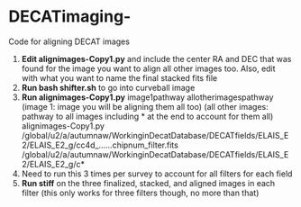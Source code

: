 # DECATimaging-
Code for aligning DECAT images 
1. **Edit alignimages-Copy1.py** and include the center RA and DEC that was found  for the image you want to align all other images too. Also, edit with what you want to name the final stacked fits file
2. **Run bash shifter.sh** to go into curveball image
3. **Run alignimages-Copy1.py** image1pathway allotherimagespathway 
(image 1: image you will be aligning them all too) (all other images: pathway to all images including * at the end to account for them all) 
alignimages-Copy1.py /global/u2/a/autumnaw/WorkinginDecatDatabase/DECATfields/ELAIS_E2/ELAIS_E2_g/cc4d_……chipnum_filter.fits   
/global/u2/a/autumnaw/WorkinginDecatDatabase/DECATfields/ELAIS_E2/ELAIS_E2_g/c* 
4. Need to run this 3 times per survey to account for all filters for each field
5. **Run stiff** on the three finalized, stacked, and aligned images in each filter (this only works for three filters though, no more than that)
